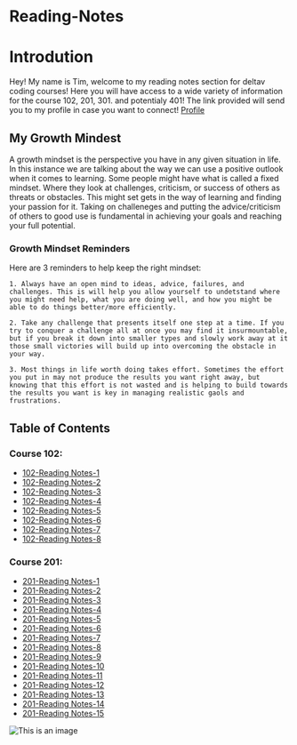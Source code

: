 # Reading-Notes

# Introdution
  Hey! My name is Tim, welcome to my reading notes section for deltav coding courses! Here you will have access to a wide variety of information for the course 102, 201, 301. and potentialy 401! The link provided will send you to my profile in case you want to connect! [Profile](https://github.com/TimM32)
## My Growth Mindest
  A growth mindset is the perspective you have in any given situation in life. In this instance we are talking about the way we can use a positive outlook when it comes to learning. Some people might have what is called a fixed mindset. Where they look at challenges, criticism, or success of others as threats or obstacles. This might set gets in the way of learning and finding your passion for it. Taking on challeneges and putting the advice/criticism of others to good use is fundamental in achieving your goals and reaching your full potential.
  
### Growth Mindset Reminders
  Here are 3 reminders to help keep the right mindset:
    
    1. Always have an open mind to ideas, advice, failures, and challenges. This is will help you allow yourself to undetstand where you might need help, what you are doing well, and how you might be able to do things better/more efficiently.
    
    2. Take any challenge that presents itself one step at a time. If you try to conquer a challenge all at once you may find it insurmountable, but if you break it down into smaller types and slowly work away at it those small victories will build up into overcoming the obstacle in your way.
   
    3. Most things in life worth doing takes effort. Sometimes the effort you put in may not produce the results you want right away, but knowing that this effort is not wasted and is helping to build towards the results you want is key in managing realistic gaols and frustrations.

## Table of Contents

### Course 102:

- [102-Reading Notes-1](reading-notes-01.md)
- [102-Reading Notes-2](reading-notes-02.md)
- [102-Reading Notes-3](reading-notes-03.md)
- [102-Reading Notes-4](reading-notes-04.md)
- [102-Reading Notes-5](reading-notes-05.md)
- [102-Reading Notes-6](reading-notes-06.md)
- [102-Reading Notes-7](reading-notes-07.md)
- [102-Reading Notes-8](reading-notes-08.md)

### Course 201:

- [201-Reading Notes-1](reading-notes-201.md)
- [201-Reading Notes-2](reading-notes-202.md)
- [201-Reading Notes-3](reading-notes-203.md)
- [201-Reading Notes-4](reading-notes-204.md)
- [201-Reading Notes-5](reading-notes-205.md)
- [201-Reading Notes-6](reading-notes-206.md)
- [201-Reading Notes-7](reading-notes-207.md)
- [201-Reading Notes-8](reading-notes-208.md)
- [201-Reading Notes-9](reading-notes-209.md)
- [201-Reading Notes-10](reading-notes-210.md)
- [201-Reading Notes-11](reading-notes-211.md)
- [201-Reading Notes-12](reading-notes-212.md)
- [201-Reading Notes-13](reading-notes-213.md)
- [201-Reading Notes-14](reading-notes-214.md)
- [201-Reading Notes-15](reading-notes-215.md)



![This is an image](https://external-preview.redd.it/fue2a8dUlz0f7pogTkBcWkrLhExwzgRo41_IBrwbBQY.jpg?auto=webp&s=44b8acc3cba1ac5ff73372aeffd79c6bc71bcc4a)
